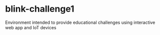 # blink-challenge1

Environment intended to provide educational challenges using interactive web app and IoT devices
